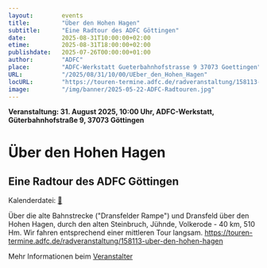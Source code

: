 ```yaml
---
layout:        events
title:         "Über den Hohen Hagen"
subtitle:      "Eine Radtour des ADFC Göttingen"
date:          2025-08-31T10:00:00+02:00
etime:         2025-08-31T18:00:00+02:00
publishdate:   2025-07-26T00:00:00+01:00
author:        "ADFC"
place:         "ADFC-Werkstatt Gueterbahnhofstrasse 9 37073 Goettingen"
URL:           "/2025/08/31/10/00/UEber_den_Hohen_Hagen"
locURL:        "https://touren-termine.adfc.de/radveranstaltung/158113-uber-den-hohen-hagen"
image:         "/img/banner/2025-05-22-ADFC-Radtouren.jpg"
---
```


**Veranstaltung: 31. August 2025, 10:00 Uhr, ADFC-Werkstatt, Güterbahnhofstraße 9, 37073 Göttingen**

Über den Hohen Hagen
===========

Eine Radtour des ADFC Göttingen
-----------


Kalenderdatei: [📆](/ics/2025-08-31_10-00_ueber_den_hohen_hagen.ics)

Über die alte Bahnstrecke ("Dransfelder Rampe") und Dransfeld über den Hohen Hagen, durch den alten Steinbruch, Jühnde, Volkerode - 40 km, 510 Hm. Wir fahren entsprechend einer mittleren Tour langsam.
https://touren-termine.adfc.de/radveranstaltung/158113-uber-den-hohen-hagen

Mehr Informationen beim [Veranstalter](https://touren-termine.adfc.de/radveranstaltung/158113-uber-den-hohen-hagen)
